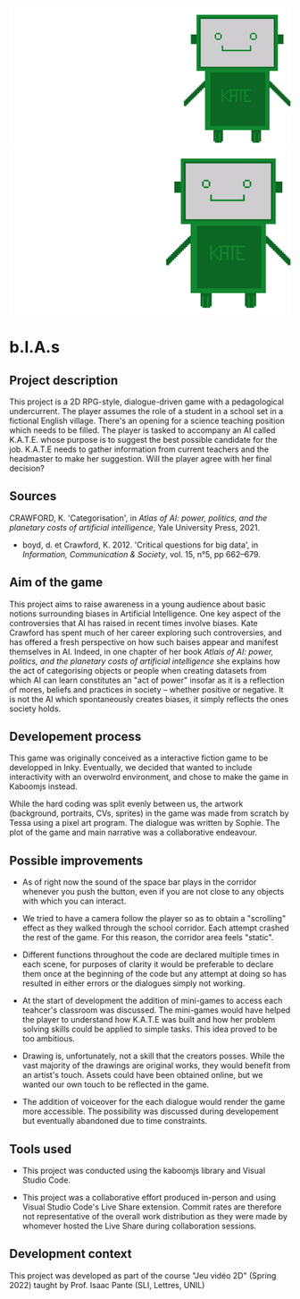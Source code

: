 ![](assets/banner2.png)
![](assets/kateBanner.png)


# b.I.A.s

## Project description
This project is a 2D RPG-style, dialogue-driven game with a pedagological undercurrent. The player assumes the role of a student in a school set in a fictional English village. There's an opening for a science teaching position which needs to be filled. The player is tasked to accompany an AI called K.A.T.E. whose purpose is to suggest the best possible candidate for the job. K.A.T.E needs to gather information from current teachers and the headmaster to make her suggestion. Will the player agree with her final decision? 

## Sources
CRAWFORD, K. 'Categorisation', in _Atlas of AI: power, politics, and the planetary costs of artificial intelligence_, Yale University Press, 2021.

* boyd, d. et Crawford, K. 2012. 'Critical questions for big data', in _Information, Communication & Society_, vol. 15, n°5, pp 662–679.

## Aim of the game
This project aims to raise awareness in a young audience about basic notions surrounding biases in Artificial Intelligence. One key aspect of the controversies that AI has raised in recent times involve biases. Kate Crawford has spent much of her career exploring such controversies, and has offered a fresh perspective on how such baises appear and manifest themselves in AI. Indeed, in one chapter of her book _Atlais of AI: power, politics, and the planetary costs of artificial intelligence_ she explains how the act of categorising objects or people when creating datasets from which AI can learn constitutes an "act of power" insofar as it is a reflection of mores, beliefs and practices in society – whether positive or negative. It is not the AI which spontaneously creates biases, it simply reflects the ones society holds. 

## Developement process
This game was originally conceived as a interactive fiction game to be developped in Inky. Eventually, we decided that wanted to include interactivity with an overwolrd environment, and chose to make the game in Kaboomjs instead.

While the hard coding was split evenly between us, the artwork (background, portraits, CVs, sprites) in the game was made from scratch by Tessa using a pixel art program. The dialogue was written by Sophie. The plot of the game and main narrative was a collaborative endeavour.

## Possible improvements
- As of right now the sound of the space bar plays in the corridor whenever you push the button, even if you are not close to any objects with which you can interact.

- We tried to have a camera follow the player so as to obtain a "scrolling" effect as they walked through the school corridor. Each attempt crashed the rest of the game. For this reason, the corridor area feels "static".

- Different functions throughout the code are declared multiple times in each scene, for purposes of clarity it would be preferable to declare them once at the beginning of the code but any attempt at doing so has resulted in either errors or the dialogues simply not working.

- At the start of development the addition of mini-games to access each teahcer's classroom was discussed. The mini-games would have helped the player to understand how K.A.T.E was built and how her problem solving skills could be applied to simple tasks. This idea proved to be too ambitious.

- Drawing is, unfortunately, not a skill that the creators posses. While the vast majority of the drawings are original works, they would benefit from an artist's touch. Assets could have been obtained online, but we wanted our own touch to be reflected in the game. 

- The addition of voiceover for the each dialogue would render the game more accessible. The possibility was discussed during developement but eventually abandoned due to time constraints.

## **Tools used**
- This project was conducted using the kaboomjs library and Visual Studio Code.

- This project was a collaborative effort produced in-person and using Visual Studio Code's Live Share extension. Commit rates are therefore not representative of the overall work distribution as they were made by whomever hosted the Live Share during collaboration sessions. 

## Development context
This project was developed as part of the course "Jeu vidéo 2D" (Spring 2022) taught by Prof. Isaac Pante (SLI, Lettres, UNIL)
